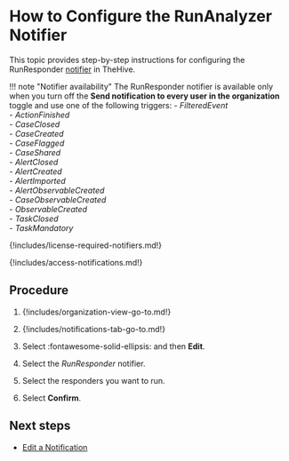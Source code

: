 # How to Configure the RunAnalyzer Notifier

This topic provides step-by-step instructions for configuring the RunResponder [notifier](../about-notifications.md#notifiers) in TheHive.

!!! note "Notifier availability"
    The RunResponder notifier is available only when you turn off the **Send notification to every user in the organization** toggle and use one of the following triggers:
    - *FilteredEvent*  
    - *ActionFinished*  
    - *CaseClosed*  
    - *CaseCreated*  
    - *CaseFlagged*  
    - *CaseShared*  
    - *AlertClosed*  
    - *AlertCreated*  
    - *AlertImported*  
    - *AlertObservableCreated*  
    - *CaseObservableCreated*  
    - *ObservableCreated*  
    - *TaskClosed*  
    - *TaskMandatory*

{!includes/license-required-notifiers.md!}

{!includes/access-notifications.md!}

<h2>Procedure</h2>

1. {!includes/organization-view-go-to.md!}

2. {!includes/notifications-tab-go-to.md!}

3. Select :fontawesome-solid-ellipsis: and then **Edit**.

4. Select the *RunResponder* notifier.

5. Select the responders you want to run.

6. Select **Confirm**.

<h2>Next steps</h2>

* [Edit a Notification](../edit-a-notification.md)


